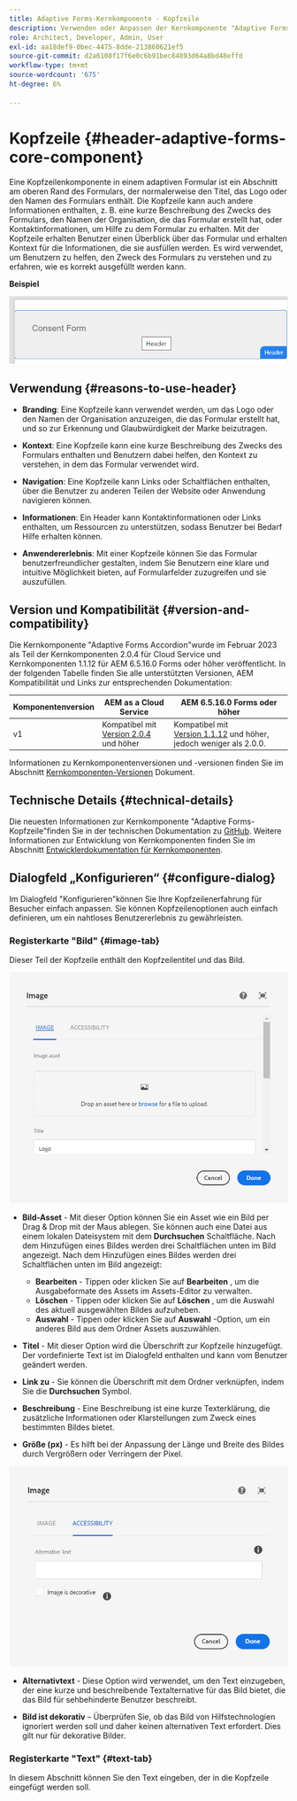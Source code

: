 ```yaml
---
title: Adaptive Forms-Kernkomponente - Kopfzeile
description: Verwenden oder Anpassen der Kernkomponente "Adaptive Forms-Kopfzeile".
role: Architect, Developer, Admin, User
exl-id: aa18def9-0bec-4475-8dde-213860621ef5
source-git-commit: d2a6108f17f6e0c6b91bec84893d64a8bd48effd
workflow-type: tm+mt
source-wordcount: '675'
ht-degree: 6%

---
```


# Kopfzeile {#header-adaptive-forms-core-component}

Eine Kopfzeilenkomponente in einem adaptiven Formular ist ein Abschnitt am oberen Rand des Formulars, der normalerweise den Titel, das Logo oder den Namen des Formulars enthält. Die Kopfzeile kann auch andere Informationen enthalten, z. B. eine kurze Beschreibung des Zwecks des Formulars, den Namen der Organisation, die das Formular erstellt hat, oder Kontaktinformationen, um Hilfe zu dem Formular zu erhalten. Mit der Kopfzeile erhalten Benutzer einen Überblick über das Formular und erhalten Kontext für die Informationen, die sie ausfüllen werden. Es wird verwendet, um Benutzern zu helfen, den Zweck des Formulars zu verstehen und zu erfahren, wie es korrekt ausgefüllt werden kann.

**Beispiel**

![](/help/adaptive-forms/assets/header.png)

## Verwendung {#reasons-to-use-header}

* **Branding**: Eine Kopfzeile kann verwendet werden, um das Logo oder den Namen der Organisation anzuzeigen, die das Formular erstellt hat, und so zur Erkennung und Glaubwürdigkeit der Marke beizutragen.

* **Kontext**: Eine Kopfzeile kann eine kurze Beschreibung des Zwecks des Formulars enthalten und Benutzern dabei helfen, den Kontext zu verstehen, in dem das Formular verwendet wird.

* **Navigation**: Eine Kopfzeile kann Links oder Schaltflächen enthalten, über die Benutzer zu anderen Teilen der Website oder Anwendung navigieren können.

* **Informationen**: Ein Header kann Kontaktinformationen oder Links enthalten, um Ressourcen zu unterstützen, sodass Benutzer bei Bedarf Hilfe erhalten können.

* **Anwendererlebnis**: Mit einer Kopfzeile können Sie das Formular benutzerfreundlicher gestalten, indem Sie Benutzern eine klare und intuitive Möglichkeit bieten, auf Formularfelder zuzugreifen und sie auszufüllen.

## Version und Kompatibilität {#version-and-compatibility}

Die Kernkomponente &quot;Adaptive Forms Accordion&quot;wurde im Februar 2023 als Teil der Kernkomponenten 2.0.4 für Cloud Service und Kernkomponenten 1.1.12 für AEM 6.5.16.0 Forms oder höher veröffentlicht. In der folgenden Tabelle finden Sie alle unterstützten Versionen, AEM Kompatibilität und Links zur entsprechenden Dokumentation:

| Komponentenversion | AEM as a Cloud Service | AEM 6.5.16.0 Forms oder höher |
|---|---|---|
| v1 | Kompatibel mit<br>[Version 2.0.4](/help/adaptive-forms/version.md) und höher | Kompatibel mit<br>[Version 1.1.12](/help/adaptive-forms/version.md) und höher, jedoch weniger als 2.0.0. |

Informationen zu Kernkomponentenversionen und -versionen finden Sie im Abschnitt [Kernkomponenten-Versionen](/help/adaptive-forms/version.md) Dokument.


<!-- ## Sample Component Output {#sample-component-output}

To experience the Accordion Component as well as see examples of its configuration options as well as HTML and JSON output, visit the [Component Library](https://adobe.com/go/aem_cmp_library_accordion). -->


## Technische Details {#technical-details}

Die neuesten Informationen zur Kernkomponente &quot;Adaptive Forms-Kopfzeile&quot;finden Sie in der technischen Dokumentation zu [GitHub](https://github.com/adobe/aem-core-forms-components/tree/master/ui.af.apps/src/main/content/jcr_root/apps/core/fd/components/form/pageheader/v1/pageheader). Weitere Informationen zur Entwicklung von Kernkomponenten finden Sie im Abschnitt [Entwicklerdokumentation für Kernkomponenten](/help/developing/overview.md).

## Dialogfeld „Konfigurieren“ {#configure-dialog}

Im Dialogfeld &quot;Konfigurieren&quot;können Sie Ihre Kopfzeilenerfahrung für Besucher einfach anpassen. Sie können Kopfzeilenoptionen auch einfach definieren, um ein nahtloses Benutzererlebnis zu gewährleisten.

### Registerkarte &quot;Bild&quot; {#image-tab}

Dieser Teil der Kopfzeile enthält den Kopfzeilentitel und das Bild.

![ImageTab](/help/adaptive-forms/assets/header_image.png)

* **Bild-Asset** - Mit dieser Option können Sie ein Asset wie ein Bild per Drag &amp; Drop mit der Maus ablegen. Sie können auch eine Datei aus einem lokalen Dateisystem mit dem **Durchsuchen** Schaltfläche. Nach dem Hinzufügen eines Bildes werden drei Schaltflächen unten im Bild angezeigt. Nach dem Hinzufügen eines Bildes werden drei Schaltflächen unten im Bild angezeigt:
   * **Bearbeiten** - Tippen oder klicken Sie auf **Bearbeiten** , um die Ausgabeformate des Assets im Assets-Editor zu verwalten.
   * **Löschen** - Tippen oder klicken Sie auf **Löschen** , um die Auswahl des aktuell ausgewählten Bildes aufzuheben.
   * **Auswahl** - Tippen oder klicken Sie auf **Auswahl**  -Option, um ein anderes Bild aus dem Ordner Assets auszuwählen.

* **Titel** - Mit dieser Option wird die Überschrift zur Kopfzeile hinzugefügt. Der vordefinierte Text ist im Dialogfeld enthalten und kann vom Benutzer geändert werden.
* **Link zu** - Sie können die Überschrift mit dem Ordner verknüpfen, indem Sie die **Durchsuchen** Symbol.
* **Beschreibung** - Eine Beschreibung ist eine kurze Texterklärung, die zusätzliche Informationen oder Klarstellungen zum Zweck eines bestimmten Bildes bietet.
* **Größe (px)** - Es hilft bei der Anpassung der Länge und Breite des Bildes durch Vergrößern oder Verringern der Pixel.

![Registerkarte &quot;Barrierefreiheit&quot;](/help/adaptive-forms/assets/header_accessibility.png)

* **Alternativtext** - Diese Option wird verwendet, um den Text einzugeben, der eine kurze und beschreibende Textalternative für das Bild bietet, die das Bild für sehbehinderte Benutzer beschreibt.

* **Bild ist dekorativ** – Überprüfen Sie, ob das Bild von Hilfstechnologien ignoriert werden soll und daher keinen alternativen Text erfordert. Dies gilt nur für dekorative Bilder.

### Registerkarte &quot;Text&quot; {#text-tab}

In diesem Abschnitt können Sie den Text eingeben, der in die Kopfzeile eingefügt werden soll.

